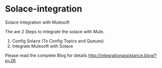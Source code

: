 # Solace-integration
Solace Integration with Mulesoft


The are 2 Steps to integrate the solace with Mule.

1. Config Solace (To Config Topics and Queues)
2. Integrate Mulesoft with Solace

Please read the complete Blog for details
http://integrationassistance.blog/?p=26


